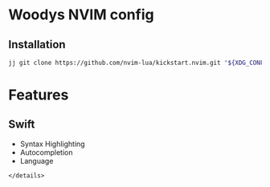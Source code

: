 # Woodys NVIM config
## Installation

```sh
jj git clone https://github.com/nvim-lua/kickstart.nvim.git "${XDG_CONFIG_HOME:-$HOME/.config}"/nvim
```

# Features
## Swift
- Syntax Highlighting
- Autocompletion
- Language
```
</details>


